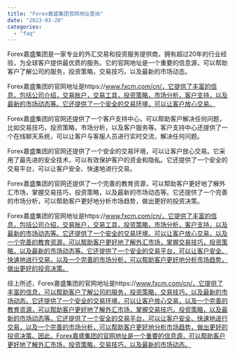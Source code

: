 ```yaml
---
title: "Forex嘉盛集团官网地址查询"
date: "2023-03-20"
categories: 
  - "faq"
---
```


Forex嘉盛集团是一家专业的外汇交易和投资服务提供商，拥有超过20年的行业经验，为全球客户提供最优质的服务。它的官网地址是一个重要的信息源，可以帮助客户了解公司的服务，投资策略，交易技巧，以及最新的市场动态。

Forex嘉盛集团的官网地址是https://www.fxcm.com/cn/，它提供了丰富的信息，包括公司介绍，交易账户，交易工具，投资策略，市场分析，客户支持，以及最新的市场动态等。它还提供了一个安全的交易环境，可以让客户放心交易。

Forex嘉盛集团的官网还提供了一个客户支持中心，可以帮助客户解决任何问题，比如交易技巧，投资策略，市场分析，以及客户服务等。客户支持中心还提供了一个在线聊天系统，可以让客户与客服人员进行实时交流，解决任何问题。

Forex嘉盛集团的官网还提供了一个安全的交易环境，可以让客户放心交易。它采用了最先进的安全技术，可以有效保护客户的资金和隐私。它还提供了一个安全的交易平台，可以让客户安全、快速地进行交易。

Forex嘉盛集团的官网还提供了一个完善的教育资源，可以帮助客户更好地了解外汇市场，掌握交易技巧，投资策略，以及最新的市场动态等。它还提供了一个完善的市场分析，可以帮助客户更好地分析市场趋势，做出更好的投资决策。

Forex嘉盛集团的官网地址是https://www.fxcm.com/cn/，它提供了丰富的信息，包括公司介绍，交易账户，交易工具，投资策略，市场分析，客户支持，以及最新的市场动态等。它还提供了一个安全的交易环境，可以让客户放心交易，以及一个完善的教育资源，可以帮助客户更好地了解外汇市场，掌握交易技巧，投资策略，以及最新的市场动态等。它还提供了一个安全的交易平台，可以让客户安全、快速地进行交易，以及一个完善的市场分析，可以帮助客户更好地分析市场趋势，做出更好的投资决策。

综上所述，Forex嘉盛集团的官网地址是https://www.fxcm.com/cn/，它提供了丰富的信息，可以帮助客户了解公司的服务，投资策略，交易技巧，以及最新的市场动态。它还提供了一个安全的交易环境，可以让客户放心交易，以及一个完善的教育资源，可以帮助客户更好地了解外汇市场，掌握交易技巧，投资策略，以及最新的市场动态等。它还提供了一个安全的交易平台，可以让客户安全、快速地进行交易，以及一个完善的市场分析，可以帮助客户更好地分析市场趋势，做出更好的投资决策。因此，Forex嘉盛集团的官网地址是一个重要的信息源，可以帮助客户更好地了解外汇市场，投资策略，交易技巧，以及最新的市场动态。
